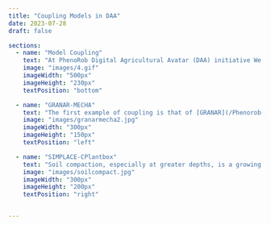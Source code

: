 ```yaml
---
title: "Coupling Models in DAA"
date: 2023-07-28
draft: false

sections:  
  - name: "Model Coupling"
    text: "At PhenoRob Digital Agricultural Avatar (DAA) initiative We have plans to use model coupling as an essential strategy to offer a more comprehensive and accurate representation of the crop ecosystem. While we are currently working on combining plant scale functional and structural models like [CPlantbox](/Phenorob-DAA/cplabtbox/) with crop and regional scale models like [AGROC](/Phenorob-DAA/agroc/), some coupling examples are already worth mentioning such as that of models GRANAR-MECHA and SIMPLACE-CPlantbox"
    image: "images/4.gif"
    imageWidth: "500px"
    imageHeight: "230px"
    textPosition: "bottom"

  - name: "GRANAR-MECHA"
    text: "The first example of coupling is that of [GRANAR](/Phenorob-DAA/granar/) and [MECHA](/Phenorob-DAA/mecha/), two computational tools that, when combined, offer a holistic view of root anatomy and hydraulics. The coupling of GRANAR, a computational tool designed to generate digital versions of monocotyledon root     anatomical networks, with MECHA, a model estimating root hydraulic properties, has been transformative.Explore more about [GRANAR-MECHA here](/casestudy2/)"
    image: "images/granarmecha2.jpg"
    imageWidth: "300px"
    imageHeight: "150px"
    textPosition: "left"

  - name: "SIMPLACE-CPlantbox"
    text: "Soil compaction, especially at greater depths, is a growing concern in modern agriculture. To address this, [SIMPLACE](/Phenorob-DAA/simplace/) and [CPlantbox](/Phenorob-DAA/cplantbox/) was coupled, providing new insights into the implications of deep soil compaction and its effects on plant growth.Explore more about [SIMPLACE-CPlantbox here](/casestudy1/)"
    image: "images/soilcompact.jpg"
    imageWidth: "300px"
    imageHeight: "200px"
    textPosition: "right"


---
```

